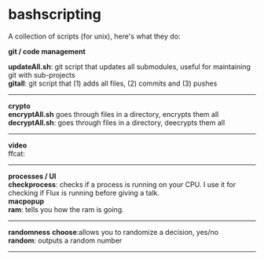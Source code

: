 bashscripting
=============

A collection of scripts (for unix), here's what they do:

**git / code management**  

**updateAll.sh**:	git script that updates all submodules, useful for maintaining git with sub-projects  
**gitall**: git script that (1) adds all files, (2) commits and (3) pushes  
* * *
**crypto**  
**encryptAll.sh**	goes through files in a directory, encrypts them all  
**decryptAll.sh**: goes through files in a directory, deecrypts them all  
* * *
**video**  
ffcat: 
* * *
**processes / UI**  
**checkprocess**: checks if a process is running on your CPU. I use it for checking if Flux is running before giving a talk.  
**macpopup**	  
**ram**: tells you how the ram is going.  
* * *
**randomness**
**choose**:allows you to randomize a decision, yes/no  
**random**: outputs a random number  
* * *



